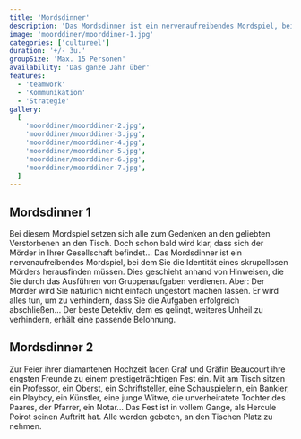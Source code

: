 ```yaml
---
title: 'Mordsdinner'
description: 'Das Mordsdinner ist ein nervenaufreibendes Mordspiel, bei dem Sie die Identität eines skrupellosen Mörders herausfinden müssen.'
image: 'moorddiner/moorddiner-1.jpg'
categories: ['cultureel']
duration: '+/- 3u.'
groupSize: 'Max. 15 Personen'
availability: 'Das ganze Jahr über'
features:
  - 'teamwork'
  - 'Kommunikation'
  - 'Strategie'
gallery:
  [
    'moorddiner/moorddiner-2.jpg',
    'moorddiner/moorddiner-3.jpg',
    'moorddiner/moorddiner-4.jpg',
    'moorddiner/moorddiner-5.jpg',
    'moorddiner/moorddiner-6.jpg',
    'moorddiner/moorddiner-7.jpg',
  ]
---
```


## Mordsdinner 1

Bei diesem Mordspiel setzen sich alle zum Gedenken an den geliebten Verstorbenen an den Tisch. Doch schon bald wird klar, dass sich der Mörder in Ihrer Gesellschaft befindet...
Das Mordsdinner ist ein nervenaufreibendes Mordspiel, bei dem Sie die Identität eines skrupellosen Mörders herausfinden müssen. Dies geschieht anhand von Hinweisen, die Sie durch das Ausführen von Gruppenaufgaben verdienen. Aber: Der Mörder wird Sie natürlich nicht einfach ungestört machen lassen. Er wird alles tun, um zu verhindern, dass Sie die Aufgaben erfolgreich abschließen... Der beste Detektiv, dem es gelingt, weiteres Unheil zu verhindern, erhält eine passende Belohnung.

## Mordsdinner 2

Zur Feier ihrer diamantenen Hochzeit laden Graf und Gräfin Beaucourt ihre engsten Freunde zu einem prestigeträchtigen Fest ein. Mit am Tisch sitzen ein Professor, ein Oberst, ein Schriftsteller, eine Schauspielerin, ein Bankier, ein Playboy, ein Künstler, eine junge Witwe, die unverheiratete Tochter des Paares, der Pfarrer, ein Notar...
Das Fest ist in vollem Gange, als Hercule Poirot seinen Auftritt hat. Alle werden gebeten, an den Tischen Platz zu nehmen.
